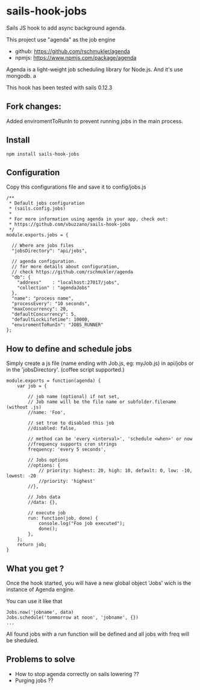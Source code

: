 # sails-hook-jobs

Sails JS hook to add async background agenda.

This project use "agenda" as the job engine
 - github: https://github.com/rschmukler/agenda
 - npmjs: https://www.npmjs.com/package/agenda

Agenda is a light-weight job scheduling library for Node.js. And it's use mongodb.
a

This hook has been tested with sails 0.12.3

## Fork changes:

 Added enviromentToRunIn to prevent running jobs in the main process.

## Install

    npm install sails-hook-jobs

## Configuration

Copy this configurations file and save it to config/jobs.js

    /**
     * Default jobs configuration
     * (sails.config.jobs)
     *
     * For more information using agenda in your app, check out:
     * https://github.com/vbuzzano/sails-hook-jobs
     */
    module.exports.jobs = {

      // Where are jobs files
      "jobsDirectory": "api/jobs",

      // agenda configuration.
      // for more details about configuration,
      // check https://github.com/rschmukler/agenda
      "db": {
        "address"    : "localhost:27017/jobs",
        "collection" : "agendaJobs"
      },
      "name": "process name",
      "processEvery": "10 seconds",
      "maxConcurrency": 20,
      "defaultConcurrency": 5,
      "defaultLockLifetime": 10000,
      "enviromentToRunIn": "JOBS_RUNNER"
    };

## How to define and schedule jobs

Simply create a js file (name ending with Job.js, eg: myJob.js) in api/jobs or in the 'jobsDirectory'.
(coffee script supported.)

    module.exports = function(agenda) {
        var job = {

            // job name (optional) if not set,
            // Job name will be the file name or subfolder.filename (without .js)
            //name: 'Foo',

            // set true to disabled this job
            //disabled: false,

            // method can be 'every <interval>', 'schedule <when>' or now
            //frequency supports cron strings
            frequency: 'every 5 seconds',

            // Jobs options
            //options: {
                // priority: highest: 20, high: 10, default: 0, low: -10, lowest: -20
                //priority: 'highest'
            //},

            // Jobs data
            //data: {},

            // execute job
            run: function(job, done) {
                console.log("Foo job executed");
                done();
            },
        };
        return job;
    }


## What you get ?
Once the hook started, you will have a new global object 'Jobs' wich is the instance of Agenda engine.

You can use it like that

    Jobs.now('jobname', data)
    Jobs.schedule('tommorrow at noon', 'jobname', {})
    ...

All found jobs with a run function will be defined and all jobs with freq will be sheduled.

## Problems to solve

- How to stop agenda correctly on sails lowering ??
- Purging jobs ??

